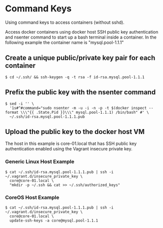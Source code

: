 # Command Keys

Using command keys to access containers (without sshd).

Access docker containers using docker host SSH public key authentication and nsenter command to start up a bash terminal inside a container. In the following example the container name is "mysql.pool-1.1.1"

## Create a unique public/private key pair for each container

```
$ cd ~/.ssh/ && ssh-keygen -q -t rsa -f id-rsa.mysql.pool-1.1.1
```

## Prefix the public key with the nsenter command

```
$ sed -i '' \
  '1s#^#command="sudo nsenter -m -u -i -n -p -t $(docker inspect --format \\\"{{ .State.Pid }}\\\" mysql.pool-1.1.1) /bin/bash" #' \
  ~/.ssh/id-rsa.mysql.pool-1.1.1.pub
```

## Upload the public key to the docker host VM

The host in this example is core-01.local that has SSH public key authentication enabled using the Vagrant insecure private key.

### Generic Linux Host Example

```
$ cat ~/.ssh/id-rsa.mysql.pool-1.1.1.pub | ssh -i ~/.vagrant.d/insecure_private_key \
  core@core-01.local \
  "mkdir -p ~/.ssh && cat >> ~/.ssh/authorized_keys"
```

### CoreOS Host Example

```
$ cat ~/.ssh/id-rsa.mysql.pool-1.1.1.pub | ssh -i ~/.vagrant.d/insecure_private_key \
  core@core-01.local \
  update-ssh-keys -a core@mysql.pool-1.1.1
```